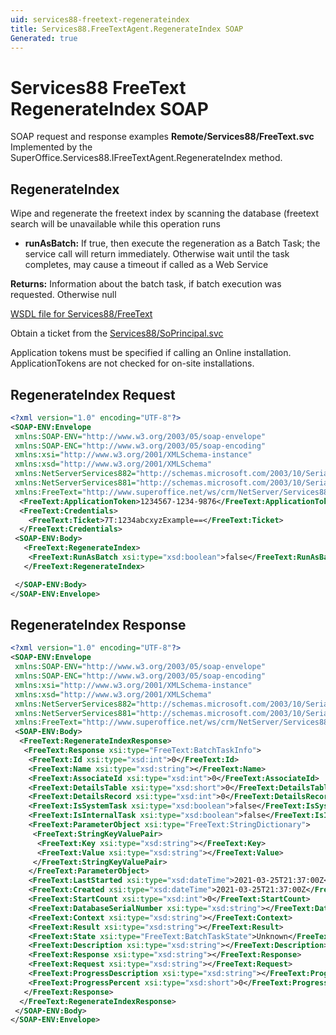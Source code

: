 ```yaml
---
uid: services88-freetext-regenerateindex
title: Services88.FreeTextAgent.RegenerateIndex SOAP
Generated: true
---
```


# Services88 FreeText RegenerateIndex SOAP

SOAP request and response examples **Remote/Services88/FreeText.svc**
Implemented by the <see cref="M:SuperOffice.Services88.IFreeTextAgent.RegenerateIndex">SuperOffice.Services88.IFreeTextAgent.RegenerateIndex</see> method.

## RegenerateIndex

Wipe and regenerate the freetext index by scanning the database (freetext search will be unavailable while this operation runs

* **runAsBatch:** If true, then execute the regeneration as a Batch Task; the service call will return immediately. Otherwise wait until the task completes, may cause a timeout if called as a Web Service

**Returns:** Information about the batch task, if batch execution was requested. Otherwise null


[WSDL file for Services88/FreeText](../Services88-FreeText.md)

Obtain a ticket from the [Services88/SoPrincipal.svc](../SoPrincipal/SoPrincipal.md)

Application tokens must be specified if calling an Online installation. ApplicationTokens are not checked for on-site installations.

## RegenerateIndex Request

```xml
<?xml version="1.0" encoding="UTF-8"?>
<SOAP-ENV:Envelope
 xmlns:SOAP-ENV="http://www.w3.org/2003/05/soap-envelope"
 xmlns:SOAP-ENC="http://www.w3.org/2003/05/soap-encoding"
 xmlns:xsi="http://www.w3.org/2001/XMLSchema-instance"
 xmlns:xsd="http://www.w3.org/2001/XMLSchema"
 xmlns:NetServerServices882="http://schemas.microsoft.com/2003/10/Serialization/Arrays"
 xmlns:NetServerServices881="http://schemas.microsoft.com/2003/10/Serialization/"
 xmlns:FreeText="http://www.superoffice.net/ws/crm/NetServer/Services88">
  <FreeText:ApplicationToken>1234567-1234-9876</FreeText:ApplicationToken>
  <FreeText:Credentials>
    <FreeText:Ticket>7T:1234abcxyzExample==</FreeText:Ticket>
  </FreeText:Credentials>
 <SOAP-ENV:Body>
   <FreeText:RegenerateIndex>
    <FreeText:RunAsBatch xsi:type="xsd:boolean">false</FreeText:RunAsBatch>
   </FreeText:RegenerateIndex>

 </SOAP-ENV:Body>
</SOAP-ENV:Envelope>

```


## RegenerateIndex Response

```xml
<?xml version="1.0" encoding="UTF-8"?>
<SOAP-ENV:Envelope
 xmlns:SOAP-ENV="http://www.w3.org/2003/05/soap-envelope"
 xmlns:SOAP-ENC="http://www.w3.org/2003/05/soap-encoding"
 xmlns:xsi="http://www.w3.org/2001/XMLSchema-instance"
 xmlns:xsd="http://www.w3.org/2001/XMLSchema"
 xmlns:NetServerServices882="http://schemas.microsoft.com/2003/10/Serialization/Arrays"
 xmlns:NetServerServices881="http://schemas.microsoft.com/2003/10/Serialization/"
 xmlns:FreeText="http://www.superoffice.net/ws/crm/NetServer/Services88">
 <SOAP-ENV:Body>
  <FreeText:RegenerateIndexResponse>
   <FreeText:Response xsi:type="FreeText:BatchTaskInfo">
    <FreeText:Id xsi:type="xsd:int">0</FreeText:Id>
    <FreeText:Name xsi:type="xsd:string"></FreeText:Name>
    <FreeText:AssociateId xsi:type="xsd:int">0</FreeText:AssociateId>
    <FreeText:DetailsTable xsi:type="xsd:short">0</FreeText:DetailsTable>
    <FreeText:DetailsRecord xsi:type="xsd:int">0</FreeText:DetailsRecord>
    <FreeText:IsSystemTask xsi:type="xsd:boolean">false</FreeText:IsSystemTask>
    <FreeText:IsInternalTask xsi:type="xsd:boolean">false</FreeText:IsInternalTask>
    <FreeText:ParameterObject xsi:type="FreeText:StringDictionary">
     <FreeText:StringKeyValuePair>
      <FreeText:Key xsi:type="xsd:string"></FreeText:Key>
      <FreeText:Value xsi:type="xsd:string"></FreeText:Value>
     </FreeText:StringKeyValuePair>
    </FreeText:ParameterObject>
    <FreeText:LastStarted xsi:type="xsd:dateTime">2021-03-25T21:37:00Z</FreeText:LastStarted>
    <FreeText:Created xsi:type="xsd:dateTime">2021-03-25T21:37:00Z</FreeText:Created>
    <FreeText:StartCount xsi:type="xsd:int">0</FreeText:StartCount>
    <FreeText:DatabaseSerialNumber xsi:type="xsd:string"></FreeText:DatabaseSerialNumber>
    <FreeText:Context xsi:type="xsd:string"></FreeText:Context>
    <FreeText:Result xsi:type="xsd:string"></FreeText:Result>
    <FreeText:State xsi:type="FreeText:BatchTaskState">Unknown</FreeText:State>
    <FreeText:Description xsi:type="xsd:string"></FreeText:Description>
    <FreeText:Response xsi:type="xsd:string"></FreeText:Response>
    <FreeText:Request xsi:type="xsd:string"></FreeText:Request>
    <FreeText:ProgressDescription xsi:type="xsd:string"></FreeText:ProgressDescription>
    <FreeText:ProgressPercent xsi:type="xsd:short">0</FreeText:ProgressPercent>
   </FreeText:Response>
  </FreeText:RegenerateIndexResponse>
 </SOAP-ENV:Body>
</SOAP-ENV:Envelope>

```

